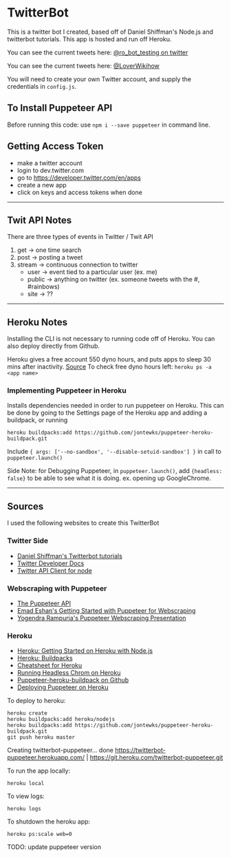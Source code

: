 # TwitterBot
This is a twitter bot I created, based off of Daniel Shiffman's Node.js and twitterbot tutorials. This app is hosted and run off Heroku.

You can see the current tweets here: [@ro_bot_testing on twitter](https://twitter.com/ro_bot_testing)

You can see the current tweets here: [@LoverWikihow](https://twitter.com/LoverWikihow)

You will need to create your own Twitter account, and supply the credentials in `config.js`. 

## To Install Puppeteer API
Before running this code: use `npm i --save puppeteer` in command line.


## Getting Access Token
- make a twitter account
- login to dev.twitter.com
- go to https://developer.twitter.com/en/apps
- create a new app
- click on keys and access tokens when done
----
## Twit API Notes

There are three types of events in Twitter / Twit API
1. get -> one time search
2. post -> posting a tweet
3. stream -> continuous connection to twitter
   - user -> event tied to a particular user (ex. me)
   - public -> anything on twitter (ex. someone tweets with the #, #rainbows)
   - site -> ??

----
## Heroku Notes
Installing the CLI is not necessary to running code off of Heroku. You can also deploy directly from Github.

Heroku gives a free account 550 dyno hours, and puts apps to sleep 30 mins after inactivity. [Source](https://devcenter.heroku.com/articles/free-dyno-hours)
To check free dyno hours left: `heroku ps -a <app name>`

### Implementing Puppeteer in Heroku
Installs dependencies needed in order to run puppeteer on Heroku. This can be done by going to the Settings page of the Heroku app and adding a buildpack, or running 
```
heroku buildpacks:add https://github.com/jontewks/puppeteer-heroku-buildpack.git
```

Include `{ args: ['--no-sandbox', '--disable-setuid-sandbox'] }` in call to `puppeteer.launch()`

Side Note: for Debugging Puppeteer, in `puppeteer.launch()`, add `{headless: false}` to be able to see what it is doing. ex. opening up GoogleChrome.

----
## Sources
I used the following websites to create this TwitterBot

### Twitter Side
- [Daniel Shiffman's Twitterbot tutorials](https://www.youtube.com/playlist?list=PLRqwX-V7Uu6atTSxoRiVnSuOn6JHnq2yV)
- [Twitter Developer Docs](https://developer.twitter.com/en/docs)
- [Twitter API Client for node](https://github.com/ttezel/twit)

### Webscraping with Puppeteer
- [The Puppeteer API](https://github.com/GoogleChrome/puppeteer)
- [Emad Eshan's Getting Started with Puppeteer for Webscraping](https://medium.com/@e_mad_ehsan/getting-started-with-puppeteer-and-chrome-headless-for-wb-scrapping-6bf5979dee3e)
- [Yogendra Rampuria's Puppeteer Webscraping Presentation](https://yogendra.me/2017/10/28/puppeteer-no-strings-attached/)

### Heroku

- [Heroku: Getting Started on Heroku with Node.js](https://devcenter.heroku.com/articles/getting-started-with-nodejs#set-up)
- [Heroku: Buildpacks](https://devcenter.heroku.com/articles/buildpacks)
- [Cheatsheet for Heroku](https://devhints.io/heroku)
- [Running Headless Chrom on Heroku](https://timleland.com/headless-chrome-on-heroku/)
- [Puppeteer-heroku-buildpack on Github](https://github.com/jontewks/puppeteer-heroku-buildpack)
- [Deploying Puppeteer on Heroku](https://github.com/GoogleChrome/puppeteer/issues/758)

To deploy to heroku: 
```
heroku create
heroku buildpacks:add heroku/nodejs
heroku buildpacks:add https://github.com/jontewks/puppeteer-heroku-buildpack.git
git push heroku master
```

Creating twitterbot-puppeteer... done
https://twitterbot-puppeteer.herokuapp.com/ | https://git.heroku.com/twitterbot-puppeteer.git


To run the app locally: 
```
heroku local
```
To view logs:
```
heroku logs
```
To shutdown the heroku app:
```
heroku ps:scale web=0
```



TODO: update puppeteer version